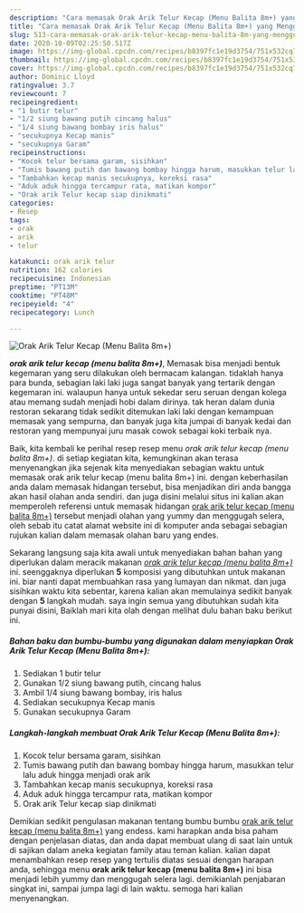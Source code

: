 ```yaml
---
description: "Cara memasak Orak Arik Telur Kecap (Menu Balita 8m+) yang Menggugah Selera"
title: "Cara memasak Orak Arik Telur Kecap (Menu Balita 8m+) yang Menggugah Selera"
slug: 513-cara-memasak-orak-arik-telur-kecap-menu-balita-8m-yang-menggugah-selera
date: 2020-10-09T02:25:50.517Z
image: https://img-global.cpcdn.com/recipes/b8397fc1e19d3754/751x532cq70/orak-arik-telur-kecap-menu-balita-8m-foto-resep-utama.jpg
thumbnail: https://img-global.cpcdn.com/recipes/b8397fc1e19d3754/751x532cq70/orak-arik-telur-kecap-menu-balita-8m-foto-resep-utama.jpg
cover: https://img-global.cpcdn.com/recipes/b8397fc1e19d3754/751x532cq70/orak-arik-telur-kecap-menu-balita-8m-foto-resep-utama.jpg
author: Dominic Lloyd
ratingvalue: 3.7
reviewcount: 7
recipeingredient:
- "1 butir telur"
- "1/2 siung bawang putih cincang halus"
- "1/4 siung bawang bombay iris halus"
- "secukupnya Kecap manis"
- "secukupnya Garam"
recipeinstructions:
- "Kocok telur bersama garam, sisihkan"
- "Tumis bawang putih dan bawang bombay hingga harum, masukkan telur lalu aduk hingga menjadi orak arik"
- "Tambahkan kecap manis secukupnya, koreksi rasa"
- "Aduk aduk hingga tercampur rata, matikan kompor"
- "Orak arik Telur kecap siap dinikmati"
categories:
- Resep
tags:
- orak
- arik
- telur

katakunci: orak arik telur 
nutrition: 162 calories
recipecuisine: Indonesian
preptime: "PT13M"
cooktime: "PT48M"
recipeyield: "4"
recipecategory: Lunch

---
```



![Orak Arik Telur Kecap (Menu Balita 8m+)](https://img-global.cpcdn.com/recipes/b8397fc1e19d3754/751x532cq70/orak-arik-telur-kecap-menu-balita-8m-foto-resep-utama.jpg)

<b><i>orak arik telur kecap (menu balita 8m+)</i></b>, Memasak bisa menjadi bentuk kegemaran yang seru dilakukan oleh bermacam kalangan. tidaklah hanya para bunda, sebagian laki laki juga sangat banyak yang tertarik dengan kegemaran ini. walaupun hanya untuk sekedar seru seruan dengan kolega atau memang sudah menjadi hobi dalam dirinya. tak heran dalam dunia restoran sekarang tidak sedikit ditemukan laki laki dengan kemampuan memasak yang sempurna, dan banyak juga kita jumpai di banyak kedai dan restoran yang mempunyai juru masak cowok sebagai koki terbaik nya.

Baik, kita kembali ke perihal resep resep menu <i>orak arik telur kecap (menu balita 8m+)</i>. di setiap kegiatan kita, kemungkinan akan terasa menyenangkan jika sejenak kita menyediakan sebagian waktu untuk memasak orak arik telur kecap (menu balita 8m+) ini. dengan keberhasilan anda dalam memasak hidangan tersebut, bisa menjadikan diri anda bangga akan hasil olahan anda sendiri. dan juga disini melalui situs ini kalian akan memperoleh referensi untuk memasak hidangan <u>orak arik telur kecap (menu balita 8m+)</u> tersebut menjadi olahan yang yummy dan menggugah selera, oleh sebab itu catat alamat website ini di komputer anda sebagai sebagian rujukan kalian dalam memasak olahan baru yang endes.




Sekarang langsung saja kita awali untuk menyediakan bahan bahan yang diperlukan dalam meracik makanan <u><i>orak arik telur kecap (menu balita 8m+)</i></u> ini. seenggaknya diperlukan <b>5</b> komposisi yang dibutuhkan untuk makanan ini. biar nanti dapat membuahkan rasa yang lumayan dan nikmat. dan juga sisihkan waktu kita sebentar, karena kalian akan memulainya sedikit banyak dengan <b>5</b> langkah mudah. saya ingin semua yang dibutuhkan sudah kita punyai disini, Baiklah mari kita olah dengan melihat dulu bahan baku berikut ini.

<!--inarticleads1-->

##### Bahan baku dan bumbu-bumbu yang digunakan dalam menyiapkan Orak Arik Telur Kecap (Menu Balita 8m+):

1. Sediakan 1 butir telur
1. Gunakan 1/2 siung bawang putih, cincang halus
1. Ambil 1/4 siung bawang bombay, iris halus
1. Sediakan secukupnya Kecap manis
1. Gunakan secukupnya Garam




<!--inarticleads2-->

##### Langkah-langkah membuat Orak Arik Telur Kecap (Menu Balita 8m+):

1. Kocok telur bersama garam, sisihkan
1. Tumis bawang putih dan bawang bombay hingga harum, masukkan telur lalu aduk hingga menjadi orak arik
1. Tambahkan kecap manis secukupnya, koreksi rasa
1. Aduk aduk hingga tercampur rata, matikan kompor
1. Orak arik Telur kecap siap dinikmati




Demikian sedikit pengulasan makanan tentang bumbu bumbu <u>orak arik telur kecap (menu balita 8m+)</u> yang endess. kami harapkan anda bisa paham dengan penjelasan diatas, dan anda dapat membuat ulang di saat lain untuk di sajikan dalam aneka kegiatan family atau teman kalian. kalian dapat menambahkan resep resep yang tertulis diatas sesuai dengan harapan anda, sehingga menu <b>orak arik telur kecap (menu balita 8m+)</b> ini bisa menjadi lebih yummy dan menggugah selera lagi. demikianlah penjabaran singkat ini, sampai jumpa lagi di lain waktu. semoga hari kalian menyenangkan.

